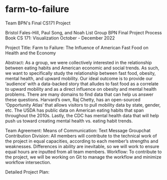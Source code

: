 # farm-to-failure
Team BPN's Final CS171 Project

Bristol Fales-Hill, Paul Song, and Noah List
Group BPN
Final Project Process Book
CS 171: Visualization
October - December 2022


Project Title: Farm to Failure: The Influence of American Fast Food on Health and the Economy

Abstract: As a group, we were collectively interested in the relationship between eating habits and American economic and social trends. As such, we want to specifically study the relationship between fast food, obesity, mental health, and upward mobility. Our ideal outcome is to provide our ‘audience’ with a data-backed story that alludes to fast food as a correlate to upward mobility and as a direct influence on obesity and mental health problems. There are many domains to find data that can help us answer these questions. Harvard’s own, Raj Chetty, has an open-sourced ‘Opportunity Atlas’ that allows visitors to pull mobility data by state, gender, etc. The USDA has public data on American eating habits that span throughout the 2010s. Lastly, the CDC has mental health data that will help push us toward creating mental health vs. eating habit trends. 

Team Agreement:
	Means of Communication: Text Message Groupchat
	Contribution Division: All members will contribute to the technical work of the project in equal capacities, according to each member’s strengths and weaknesses. Differences in ability are inevitable, so we will work to ensure equal hours are inputted from all team members. 
	Workflow: To contribute to the project, we will be working on Git to manage the workflow and minimize workflow intersection.


Detailed Project Plan:

